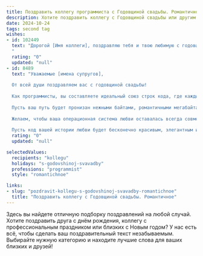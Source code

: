 ```yaml
---
title: Поздравить коллегу программиста с Годовщиной свадьбы. Романтичное
description: Хотите поздравить коллегу с Годовщиной свадьбы или другим праздником? Наш ИИ создаст незабываемое поздравление, а вы обязательно выделитесь среди других.  
date: 2024-10-24
tags: second tag
wishes:
- id: 102449
  text: "Дорогой [Имя коллеги], поздравляю тебя и твою любимую с годовщиной свадьбы! Пусть ваша любовь, яркая и неповторимая, как самый элегантный код, будет вечной и стабильной, как лучшие алгоритмы. Желаю вам океана счастья, нежности и взаимного вдохновения на долгие-долгие годы! Пусть каждый ваш день будет наполнен радостью и теплом друг друга.
  "
  rating: "0"
  updated: "null"
- id: 8489
  text: "Уважаемые [имена супругов],
  
  От всей души поздравляем вас с годовщиной свадьбы!
  
  Как программисты, вы составляете идеальный союз строк кода, где каждый символ имеет свое значение и способствует гладкому функционированию системы. Пусть ваша любовь будет таким же гармоничным, стабильным и надежным.
  
  Пусть ваш путь будет пронизан нежными байтами, романтичными мегабайтами и заботливыми гигабайтами. Пусть у вас будет бесконечный запас терпения для устранения любых программных сбоев в отношениях.
  
  Желаем, чтобы ваша операционная система любви оставалась всегда совместимой, а обновления только укрепляли вашу связь. Пускай ваш брандмауэр любви надежно защищает ваши сердца от внешних вмешательств.
  
  Пусть код вашей истории любви будет бесконечно красивым, элегантным и функциональным. Счастливой годовщины!"
  rating: "0"
  updated: "null"

selectedValues:
  recipients: "kollegu"
  holidays: "s-godovshinoj-svavadby"
  professions: "programmist"
  style: "romantichnoe"

links:
- slug: "pozdravit-kollegu-s-godovshinoj-svavadby-romantichnoe"
  title: "Поздравить коллегу с Годовщиной свадьбы. Романтичное"
---
```


Здесь вы найдете отличную подборку поздравлений на любой случай.
Хотите поздравить друга с днём рождения, коллегу с профессиональным праздником или близких с Новым годом? У нас есть всё, чтобы сделать ваш поздравительный текст незабываемым. Выбирайте нужную категорию и находите лучшие слова для ваших близких и друзей!
